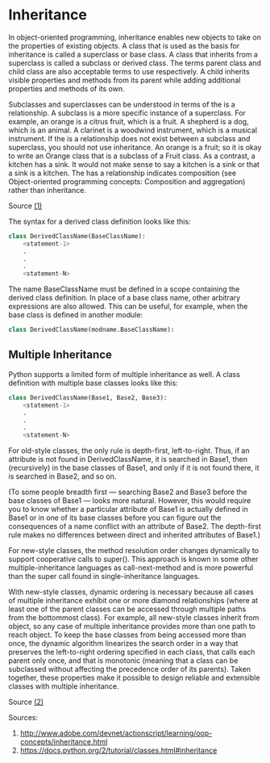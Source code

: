 # Inheritance

In object-oriented programming, inheritance enables new objects to take on the properties of existing objects. A class that is used as the basis for inheritance is called a superclass or base class. A class that inherits from a superclass is called a subclass or derived class. The terms parent class and child class are also acceptable terms to use respectively. A child inherits visible properties and methods from its parent while adding additional properties and methods of its own.

Subclasses and superclasses can be understood in terms of the is a relationship. A subclass is a more specific instance of a superclass. For example, an orange is a citrus fruit, which is a fruit. A shepherd is a dog, which is an animal. A clarinet is a woodwind instrument, which is a musical instrument. If the is a relationship does not exist between a subclass and superclass, you should not use inheritance. An orange is a fruit; so it is okay to write an Orange class that is a subclass of a Fruit class. As a contrast, a kitchen has a sink. It would not make sense to say a kitchen is a sink or that a sink is a kitchen. The has a relationship indicates composition (see Object-oriented programming concepts: Composition and aggregation) rather than inheritance.

Source [(1)](http://www.adobe.com/devnet/actionscript/learning/oop-concepts/inheritance.html)

The syntax for a derived class definition looks like this:
```python
class DerivedClassName(BaseClassName):
    <statement-1>
    .
    .
    .
    <statement-N>
```
The name BaseClassName must be defined in a scope containing the derived class definition. In place of a base class name, other arbitrary expressions are also allowed. This can be useful, for example, when the base class is defined in another module:
```python
class DerivedClassName(modname.BaseClassName):
```

## Multiple Inheritance

Python supports a limited form of multiple inheritance as well. A class definition with multiple base classes looks like this:
```python
class DerivedClassName(Base1, Base2, Base3):
    <statement-1>
    .
    .
    .
    <statement-N>
```
For old-style classes, the only rule is depth-first, left-to-right. Thus, if an attribute is not found in DerivedClassName, it is searched in Base1, then (recursively) in the base classes of Base1, and only if it is not found there, it is searched in Base2, and so on.

(To some people breadth first — searching Base2 and Base3 before the base classes of Base1 — looks more natural. However, this would require you to know whether a particular attribute of Base1 is actually defined in Base1 or in one of its base classes before you can figure out the consequences of a name conflict with an attribute of Base2. The depth-first rule makes no differences between direct and inherited attributes of Base1.)

For new-style classes, the method resolution order changes dynamically to support cooperative calls to super(). This approach is known in some other multiple-inheritance languages as call-next-method and is more powerful than the super call found in single-inheritance languages.

With new-style classes, dynamic ordering is necessary because all cases of multiple inheritance exhibit one or more diamond relationships (where at least one of the parent classes can be accessed through multiple paths from the bottommost class). For example, all new-style classes inherit from object, so any case of multiple inheritance provides more than one path to reach object. To keep the base classes from being accessed more than once, the dynamic algorithm linearizes the search order in a way that preserves the left-to-right ordering specified in each class, that calls each parent only once, and that is monotonic (meaning that a class can be subclassed without affecting the precedence order of its parents). Taken together, these properties make it possible to design reliable and extensible classes with multiple inheritance.

Source [(2)](https://docs.python.org/2/tutorial/classes.html#inheritance)


Sources:  
1. http://www.adobe.com/devnet/actionscript/learning/oop-concepts/inheritance.html  
2. https://docs.python.org/2/tutorial/classes.html#inheritance